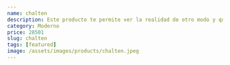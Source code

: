 ```yaml
---
name: chalten
description: Este producto te permite ver la realidad de otro modo y que te vean como nunca antes.
category: Moderno
price: 28501
slug: chalten
tags: [featured]
image: /assets/images/products/chalten.jpeg
---
```

